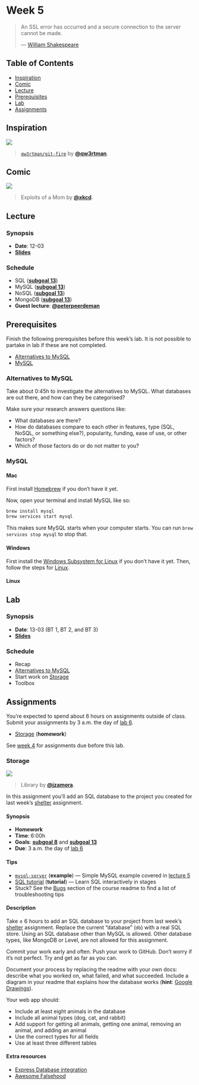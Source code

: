 # Week 5

> An SSL error has occurred and a secure connection to the server
> cannot be made.
>
> — [William Shakespeare][quote-author]

## Table of Contents

*   [Inspiration](#inspiration)
*   [Comic](#comic)
*   [Lecture](#lecture)
*   [Prerequisites](#prerequisites)
*   [Lab](#lab)
*   [Assignments](#assignments)

## Inspiration

[![][inspiration-cover]][inspiration-link]

> [`qw3rtman/git-fire`][inspiration-link] by
> [**@qw3rtman**][inspiration-author].

## Comic

[![][comic-cover]][comic-link]

> Exploits of a Mom by [**@xkcd**][comic-author].

## Lecture

### Synopsis

*   **Date**: 12-03
*   [**Slides**][slides-lecture]

### Schedule

*   SQL ([**subgoal 13**][s13])
*   MySQL ([**subgoal 13**][s13])
*   NoSQL ([**subgoal 13**][s13])
*   MongoDB ([**subgoal 13**][s13])
*   **Guest lecture**: [**@peterpeerdeman**](https://github.com/peterpeerdeman)

## Prerequisites

Finish the following prerequisites before this week’s lab.
It is not possible to partake in lab if these are not completed.

*   [Alternatives to MySQL](#alternatives-to-mysql)
*   [MySQL](#mysql)

### Alternatives to MySQL

Take about 0:45h to investigate the alternatives to MySQL.
What databases are out there, and how can they be categorised?

Make sure your research answers questions like:

*   What databases are there?
*   How do databases compare to each other in features, type (SQL, NoSQL, or
    something else?), popularity, funding, ease of use, or other factors?
*   Which of those factors do or do not matter to you?

### MySQL

#### Mac

First install [Homebrew][brew] if you don’t have it yet.

Now, open your terminal and install MySQL like so:

```sh
brew install mysql
brew services start mysql
```

This makes sure MySQL starts when your computer starts.
You can run `brew services stop mysql` to stop that.

#### Windows

First install the [Windows Subsystem for Linux][subshell] if you don’t have it
yet.
Then, follow the steps for [Linux][].

#### Linux

<!-- TODO -->

## Lab

### Synopsis

*   **Date**: 13-03 (BT 1, BT 2, and BT 3)
*   [**Slides**][slides-lab]

### Schedule

*   Recap
*   [Alternatives to MySQL](#alternatives-to-mysql)
*   Start work on [Storage](#storage)
*   Toolbox

## Assignments

You’re expected to spend about 6 hours on assignments outside of class.
Submit your assignments by 3 a.m. the day of [lab 6][w6lab].

*   [Storage](#storage) (**homework**)

See [week 4][w4a] for assignments due before this lab.

### Storage

[![][storage-cover]][storage-cover-source]

> Library by [**@jzamora**][storage-cover-author].

In this assignment you’ll add an SQL database to the project you created for
last week’s [shelter][] assignment.

#### Synopsis

*   **Homework**
*   **Time**: 6:00h
*   **Goals**: [**subgoal 8**][s8] and [**subgoal 13**][s13]
*   **Due**: 3 a.m. the day of [lab 6][w6lab]

#### Tips

*   [`mysql-server`](examples/mysql-server)
    (**example**)
    — Simple MySQL example covered in [lecture 5][w5lec]
*   [SQL tutorial](http://sqlzoo.net/wiki/SQL_Tutorial)
    (**tutorial**)
    — Learn SQL interactively in stages
*   Stuck?  See the [Bugs][] section of the course readme to find a list of
    troubleshooting tips

#### Description

Take ± 6 hours to add an SQL database to your project from last week’s
[shelter][] assignment.
Replace the current “database” (`db`) with a real SQL store.
Using an SQL database other than MySQL is allowed.
Other database types, like MongoDB or Level, are not allowed for this
assignment.

Commit your work early and often.
Push your work to GitHub.
Don’t worry if it’s not perfect.
Try and get as far as you can.

Document your process by replacing the readme with your own docs: describe what
you worked on, what failed, and what succeeded.
Include a diagram in your readme that explains how the database works
(**hint**: [Google Drawings][drawings]).

Your web app should:

*   Include at least eight animals in the database
*   Include all animal types (dog, cat, and rabbit)
*   Add support for getting all animals, getting one animal, removing an
    animal, and adding an animal
*   Use the correct types for all fields
*   Use at least three different tables

#### Extra resources

*   [Express Database integration](https://expressjs.com/en/guide/database-integration.html)
*   [Awesome Falsehood](https://github.com/kdeldycke/awesome-falsehood)

[bugs]: readme.md#bugs

[quote-author]: https://twitter.com/shatterfront/status/816065700577972224

[inspiration-cover]: images/git-fire.jpg

[inspiration-link]: https://github.com/qw3rtman/git-fire

[inspiration-author]: https://github.com/qw3rtman

[comic-cover]: https://imgs.xkcd.com/comics/exploits_of_a_mom.png

[comic-link]: https://xkcd.com/327/

[comic-author]: https://xkcd.com

[slides-lecture]: https://docs.google.com/presentation/d/1QVPTtENQ8d6td9ioNZHnbSoiilUZdsZ8n_F5naxw_Rw/edit?usp=sharing

[brew]: https://brew.sh

[subshell]: week-1.md#subshell

[linux]: #linux

[slides-lab]: https://docs.google.com/presentation/d/1m_iRiha9bwxuEROi1MIxP2atB263sOmQvm6Uq1zRSpU/edit?usp=sharing

[w5lec]: #lecture

[w6lab]: week-6.md#lab

[w4a]: week-4.md#assignments

[s8]: readme.md#subgoal-8

[s13]: readme.md#subgoal-13

[shelter]: week-4.md#shelter

[storage-cover]: images/storage.jpg

[storage-cover-source]: https://unsplash.com/photos/GWOTvo3qq7U

[storage-cover-author]: https://unsplash.com/@jzamora

[drawings]: https://docs.google.com/drawings
